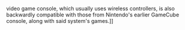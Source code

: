 video game console, which usually uses wireless controllers, is also backwardly compatible with those from Nintendo's earlier GameCube console, along with said system's games.]]
